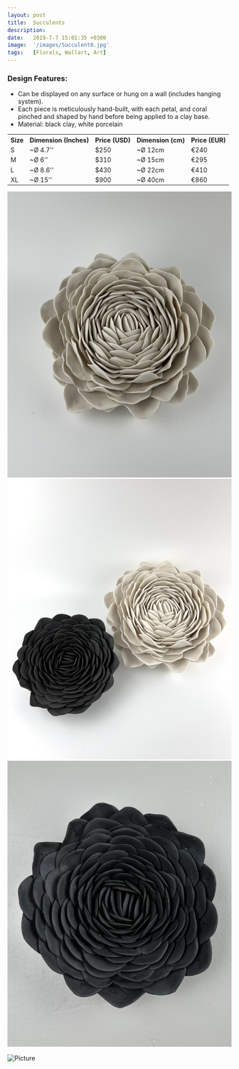 ```yaml
---
layout: post
title:  Succulents
description:
date:   2019-7-7 15:01:35 +0300
image:  '/images/Succulent0.jpg'
tags:   [Florals, Wallart, Art]
---
```

### Design Features:
* Can be displayed on any surface or hung on a wall (includes hanging system).
* Each piece is meticulously hand-built, with each petal, and coral pinched and shaped by hand before being applied to a clay base.
* Material: black clay, white porcelain

<div class="table-container">
  <table>
    <tr><th>Size</th><th>Dimension (Inches)</th><th>Price (USD)</th><th>Dimension (cm)</th><th>Price (EUR)</th></tr>
    <tr><td>S</td><td>~Ø 4.7''</td><td>$250</td><td>~Ø 12cm</td><td>€240</td></tr>
    <tr><td>M</td><td>~Ø 6''</td><td>$310</td><td>~Ø 15cm</td><td>€295</td></tr>
    <tr><td>L</td><td>~Ø 8.6'' </td><td>$430</td><td>~Ø 22cm</td><td>€410</td></tr>
	<tr><td>XL</td><td>~Ø 15'' </td><td>$900</td><td>~Ø 40cm</td><td>€860</td></tr>
  
  </table>
</div>






<div class="gallery-box">
  <div class="gallery">
    <img src="/images/Succulent1.jpg">
    <img src="/images/Succulent2.jpg">
    <img src="/images/Succulent3.jpg">

 
  </div>
</div>

![Picture]({{site.baseurl}}/images/Succulent7.jpg)
